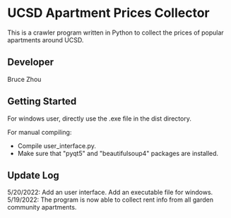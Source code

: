 # UCSD Apartment Prices Collector
This is a crawler program written in Python to collect the prices of popular apartments around UCSD.

## Developer
Bruce Zhou

## Getting Started
For windows user, directly use the .exe file in the dist directory.  
  
For manual compiling:
* Compile user_interface.py.  
* Make sure that "pyqt5" and "beautifulsoup4" packages are installed.  

## Update Log
5/20/2022: Add an user interface. Add an executable file for windows.  
5/19/2022: The program is now able to collect rent info from all garden community apartments.
